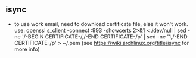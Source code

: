 isync
---

- to use work email, need to download certificate file, else it won't work.
use: openssl s_client -connect <host>:993 -showcerts 2>&1 < /dev/null | sed
-ne '/-BEGIN CERTIFICATE-/,/-END CERTIFICATE-/p' | sed -ne '1,/-END CERTIFICATE-/p' > ~/<host>.pem
(see https://wiki.archlinux.org/title/isync for more info)
